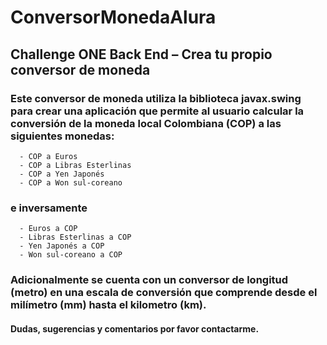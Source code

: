 # ConversorMonedaAlura
## Challenge ONE Back End – Crea tu propio conversor de moneda
### Este conversor de moneda utiliza la biblioteca javax.swing para crear una aplicación que permite al usuario calcular la conversión de la moneda local Colombiana (COP) a las siguientes monedas:
      - COP a Euros
      - COP a Libras Esterlinas
      - COP a Yen Japonés
      - COP a Won sul-coreano
### e inversamente
      - Euros a COP 
      - Libras Esterlinas a COP
      - Yen Japonés a COP
      - Won sul-coreano a COP
### Adicionalmente se cuenta con un conversor de longitud (metro) en una escala de conversión que comprende desde el milímetro (mm) hasta el kilometro (km). 
#### Dudas, sugerencias y comentarios por favor contactarme. 

      
